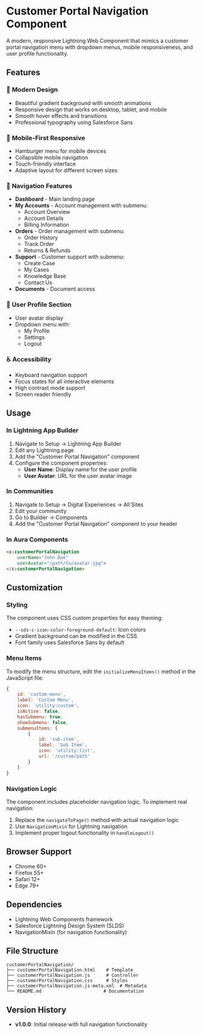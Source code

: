 # Customer Portal Navigation Component

A modern, responsive Lightning Web Component that mimics a customer portal navigation menu with dropdown menus, mobile responsiveness, and user profile functionality.

## Features

### 🎨 **Modern Design**
- Beautiful gradient background with smooth animations
- Responsive design that works on desktop, tablet, and mobile
- Smooth hover effects and transitions
- Professional typography using Salesforce Sans

### 📱 **Mobile-First Responsive**
- Hamburger menu for mobile devices
- Collapsible mobile navigation
- Touch-friendly interface
- Adaptive layout for different screen sizes

### 🧭 **Navigation Features**
- **Dashboard** - Main landing page
- **My Accounts** - Account management with submenu:
  - Account Overview
  - Account Details
  - Billing Information
- **Orders** - Order management with submenu:
  - Order History
  - Track Order
  - Returns & Refunds
- **Support** - Customer support with submenu:
  - Create Case
  - My Cases
  - Knowledge Base
  - Contact Us
- **Documents** - Document access

### 👤 **User Profile Section**
- User avatar display
- Dropdown menu with:
  - My Profile
  - Settings
  - Logout

### ♿ **Accessibility**
- Keyboard navigation support
- Focus states for all interactive elements
- High contrast mode support
- Screen reader friendly

## Usage

### In Lightning App Builder
1. Navigate to Setup → Lightning App Builder
2. Edit any Lightning page
3. Add the "Customer Portal Navigation" component
4. Configure the component properties:
   - **User Name**: Display name for the user profile
   - **User Avatar**: URL for the user avatar image

### In Communities
1. Navigate to Setup → Digital Experiences → All Sites
2. Edit your community
3. Go to Builder → Components
4. Add the "Customer Portal Navigation" component to your header

### In Aura Components
```html
<c:customerPortalNavigation 
    userName="John Doe"
    userAvatar="/path/to/avatar.jpg">
</c:customerPortalNavigation>
```

## Customization

### Styling
The component uses CSS custom properties for easy theming:
- `--sds-c-icon-color-foreground-default`: Icon colors
- Gradient background can be modified in the CSS
- Font family uses Salesforce Sans by default

### Menu Items
To modify the menu structure, edit the `initializeMenuItems()` method in the JavaScript file:

```javascript
{
    id: 'custom-menu',
    label: 'Custom Menu',
    icon: 'utility:custom',
    isActive: false,
    hasSubmenu: true,
    showSubmenu: false,
    submenuItems: [
        {
            id: 'sub-item',
            label: 'Sub Item',
            icon: 'utility:list',
            url: '/custom/path'
        }
    ]
}
```

### Navigation Logic
The component includes placeholder navigation logic. To implement real navigation:

1. Replace the `navigateToPage()` method with actual navigation logic
2. Use `NavigationMixin` for Lightning navigation
3. Implement proper logout functionality in `handleLogout()`

## Browser Support
- Chrome 60+
- Firefox 55+
- Safari 12+
- Edge 79+

## Dependencies
- Lightning Web Components framework
- Salesforce Lightning Design System (SLDS)
- NavigationMixin (for navigation functionality)

## File Structure
```
customerPortalNavigation/
├── customerPortalNavigation.html    # Template
├── customerPortalNavigation.js      # Controller
├── customerPortalNavigation.css     # Styles
├── customerPortalNavigation.js-meta.xml  # Metadata
└── README.md                       # Documentation
```

## Version History
- **v1.0.0**: Initial release with full navigation functionality 